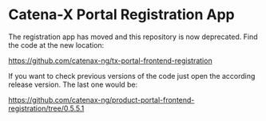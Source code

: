 # Catena-X Portal Registration App

The registration app has moved and this repository is now deprecated.
Find the code at the new location:

https://github.com/catenax-ng/tx-portal-frontend-registration

If you want to check previous versions of the code just open the according release version.
The last one would be: 

https://github.com/catenax-ng/product-portal-frontend-registration/tree/0.5.5.1

